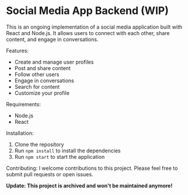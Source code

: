 # Social Media App Backend (WIP)

This is an ongoing implementation of a social media application built with React and Node.js. It allows users to connect with each other, share content, and engage in conversations.

Features:
* Create and manage user profiles
* Post and share content
* Follow other users
* Engage in conversations
* Search for content
* Customize your profile

Requirements:
* Node.js
* React

Installation:
1. Clone the repository
2. Run `npm install` to install the dependencies
3. Run `npm start` to start the application

Contributing:
I welcome contributions to this project. Please feel free to submit pull requests or open issues.

**Update: This project is archived and won't be maintained anymore!**


